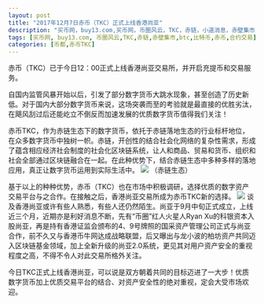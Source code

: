 ```yaml
---
layout: post
title: "2017年12月7日赤币（TKC）正式上线香港尚亚"
description: "买币网，buy13.com,买币网，币圈风云，TKC，赤链，小道消息，赤壁集市，赤币"
tags: [买币网, buy13.com, 币圈风云,TKC,赤链,赤壁集市,btc,比特币,赤币,合约交易]
categories: [币都,赤币TKC]
---
```

赤币（TKC）已于今日12：00正式上线香港尚亚交易所，并开启充提币和交易服务。

自国内监管风暴开始以后，引发了部分数字货币大跳水现象，甚至创造了历史新低。对于国内大部分数字货币来说，这场突袭而至的考验就是最直接的优胜劣汰，在飓风刮过后还能屹立不倒反而加速发展的优质数字货币值得我们关注！

赤币TKC，作为赤链生态下的数字货币，依托于赤链落地生态的行业标杆地位，在众多数字货币中独树一帜。赤链，开创性的结合社会化网络的复杂性需求，形成了蕴含相应经济社会制度的社会化区块链系统，让人和商品、贸易和货币、组织和社会全部通过区块链融合在一起。在此种优势下，结合赤链生态中多种多样的落地应用，真正让数字货币运用到实际生活中。
<img src="http://utouu-web-test.oss-cn-hangzhou.aliyuncs.com/biiduuuser/1512643453757.png" />
（赤链生态）

基于以上的种种优势，赤币（TKC）也在市场中积极调研，选择优质的数字资产交易平台与之合作。在接触之后，香港尚亚交易所成为赤币TKC新的选择。
<img src="http://utouu-web-test.oss-cn-hangzhou.aliyuncs.com/biiduuuser/1512643496636.png" />
谈及香港尚亚或许有些人熟悉，有些人还仍然陌生。尚亚于9月中旬正式成立，上线近三个月，近期亦是利好消息不断，先有“币圈”红人火星人Ryan Xu的科银资本入股尚亚，再是持有香港证监会颁布的4、9号牌照的国采资产管理公司正式与尚亚合作，前不久又与香港币牛网达成战略联盟，后又曝出与龙小波的柏坊资产共同迈入区块链基金领域，加上全新升级的尚亚2.0系统，更见其对用户资产安全的重视程度之高，不得不令人对此交易所格外关注。

今日TKC正式上线香港尚亚，可以说是双方朝着共同的目标迈进了一大步！优质数字货币加上优质交易平台的结合、对资产安全性的绝对重视，定会大受市场欢迎。
